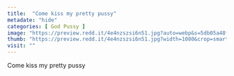```yaml
---
title:  "Come kiss my pretty pussy"
metadate: "hide"
categories: [ God Pussy ]
image: "https://preview.redd.it/4e4nzszsi6n51.jpg?auto=webp&s=5db05a48f6602928cbb3ecea7223886aeea3850f"
thumb: "https://preview.redd.it/4e4nzszsi6n51.jpg?width=1080&crop=smart&auto=webp&s=746419a032f9028607da6b3cf03ddfbc50bd6cc4"
visit: ""
---
```

Come kiss my pretty pussy
